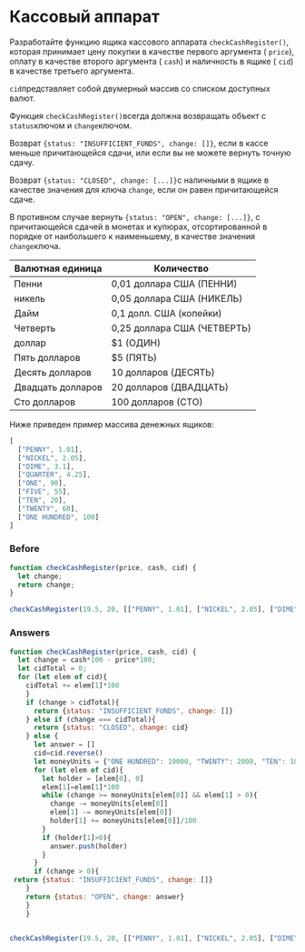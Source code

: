 # Кассовый аппарат

Разработайте функцию ящика кассового аппарата `checkCashRegister()`, которая принимает цену покупки в качестве первого аргумента ( `price`), оплату в качестве второго аргумента ( `cash`) и наличность в ящике ( `cid`) в качестве третьего аргумента.

`cid`представляет собой двумерный массив со списком доступных валют.

Функция `checkCashRegister()`всегда должна возвращать объект с `status`ключом и `change`ключом.

Возврат `{status: "INSUFFICIENT_FUNDS", change: []}`, если в кассе меньше причитающейся сдачи, или если вы не можете вернуть точную сдачу.

Возврат `{status: "CLOSED", change: [...]}`с наличными в ящике в качестве значения для ключа `change`, если он равен причитающейся сдаче.

В противном случае вернуть `{status: "OPEN", change: [...]}`, с причитающейся сдачей в монетах и купюрах, отсортированной в порядке от наибольшего к наименьшему, в качестве значения `change`ключа.

| Валютная единица	| Количество |
|-------------------|------------|
Пенни |	0,01 доллара США (ПЕННИ)
никель |	0,05 доллара США (НИКЕЛЬ)
Дайм |	0,1 долл. США (копейки)
Четверть | 0,25 доллара США (ЧЕТВЕРТЬ)
доллар |	$1 (ОДИН)
Пять долларов	| $5 (ПЯТЬ)
Десять долларов |	10 долларов (ДЕСЯТЬ)
Двадцать долларов	| 20 долларов (ДВАДЦАТЬ)
Сто долларов |	100 долларов (СТО)

Ниже приведен пример массива денежных ящиков:
```javascript
[
  ["PENNY", 1.01],
  ["NICKEL", 2.05],
  ["DIME", 3.1],
  ["QUARTER", 4.25],
  ["ONE", 90],
  ["FIVE", 55],
  ["TEN", 20],
  ["TWENTY", 60],
  ["ONE HUNDRED", 100]
]
```

### Before
```javascript
function checkCashRegister(price, cash, cid) {
  let change;
  return change;
}

checkCashRegister(19.5, 20, [["PENNY", 1.01], ["NICKEL", 2.05], ["DIME", 3.1], ["QUARTER", 4.25], ["ONE", 90], ["FIVE", 55], ["TEN", 20], ["TWENTY", 60], ["ONE HUNDRED", 100]]);
```
### Answers
```javascript
function checkCashRegister(price, cash, cid) {
  let change = cash*100 - price*100;
  let cidTotal = 0;
  for (let elem of cid){
    cidTotal += elem[1]*100
    }
    if (change > cidTotal){
      return {status: "INSUFFICIENT_FUNDS", change: []}
    } else if (change === cidTotal){
      return {status: "CLOSED", change: cid}
    } else {
      let answer = []
      cid=cid.reverse()
      let moneyUnits = {"ONE HUNDRED": 10000, "TWENTY": 2000, "TEN": 1000, "FIVE": 500, "ONE": 100, "QUARTER": 25, "DIME": 10, "NICKEL": 5,"PENNY": 1}
      for (let elem of cid){
        let holder = [elem[0], 0]
        elem[1]=elem[1]*100
        while (change >= moneyUnits[elem[0]] && elem[1] > 0){
          change -= moneyUnits[elem[0]]
          elem[1] -= moneyUnits[elem[0]]
          holder[1] += moneyUnits[elem[0]]/100
        }
        if (holder[1]>0){
          answer.push(holder)
        }
      }
      if (change > 0){
 return {status: "INSUFFICIENT_FUNDS", change: []}
    }
    return {status: "OPEN", change: answer}
    }
    }
    

checkCashRegister(19.5, 20, [["PENNY", 1.01], ["NICKEL", 2.05], ["DIME", 3.1], ["QUARTER", 4.25], ["ONE", 90], ["FIVE", 55], ["TEN", 20], ["TWENTY", 60], ["ONE HUNDRED", 100]]);
```
